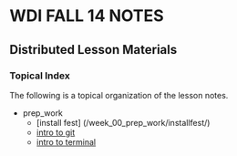 # WDI FALL 14 NOTES
## Distributed Lesson Materials

###  Topical Index

The following is a topical organization of the lesson notes.
* prep_work
  * [install fest] (/week_00_prep_work/installfest/)
  * [intro to git](/week_00_prep_work/intro_to_git/)
  * [intro to terminal](/week_00_prep_work/intro_to_terminal)
